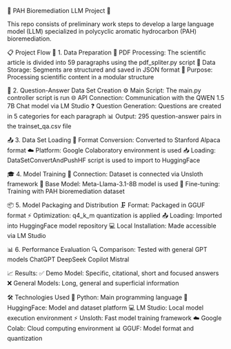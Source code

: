 🧬 PAH Bioremediation LLM Project 🤖

This repo consists of preliminary work steps to develop a large language model (LLM) specialized in polycyclic aromatic hydrocarbon (PAH) bioremediation.


📋 Project Flow
🔄 1. Data Preparation
    📄 PDF Processing: The scientific article is divided into 59 paragraphs using the pdf_spliter.py script
    💾 Data Storage: Segments are structured and saved in JSON format
    🎯 Purpose: Processing scientific content in a modular structure


🤖 2. Question-Answer Data Set Creation
    ⚙️ Main Script: The main.py controller script is run
    🌐 API Connection: Communication with the QWEN 1.5 7B Chat model via LM Studio
    ❓ Question Generation: Questions are created in 5 categories for each paragraph
    📊 Output: 295 question-answer pairs in the trainset_qa.csv file


📤 3. Data Set Loading
    🔄 Format Conversion: Converted to Stanford Alpaca format
    ☁️ Platform: Google Colaboratory environment is used
    📥 Loading: DataSetConvertAndPushHF script is used to import to HuggingFace


🎓 4. Model Training
    🔗 Connection: Dataset is connected via Unsloth framework
    🤖 Base Model: Meta-Llama-3.1-8B model is used
    🎯 Fine-tuning: Training with PAH bioremediation dataset


📦 5. Model Packaging and Distribution
    🗜️ Format: Packaged in GGUF format
    ⚡ Optimization: q4_k_m quantization is applied
    📤 Loading: Imported into HuggingFace model repository
    💻 Local Installation: Made accessible via LM Studio


📊 6. Performance Evaluation
    🔍 Comparison: Tested with general GPT models
    ChatGPT 
    DeepSeek 
    Copilot 
    Mistral 


📈 Results:
    ✅ Demo Model: Specific, citational, short and focused answers
    ❌ General Models: Long, general and superficial information


🛠️ Technologies Used
    🐍 Python: Main programming language
    🤗 HuggingFace: Model and dataset platform
    💻 LM Studio: Local model execution environment
    ⚡ Unsloth: Fast model training framework
    ☁️ Google Colab: Cloud computing environment
    📊 GGUF: Model format and quantization
